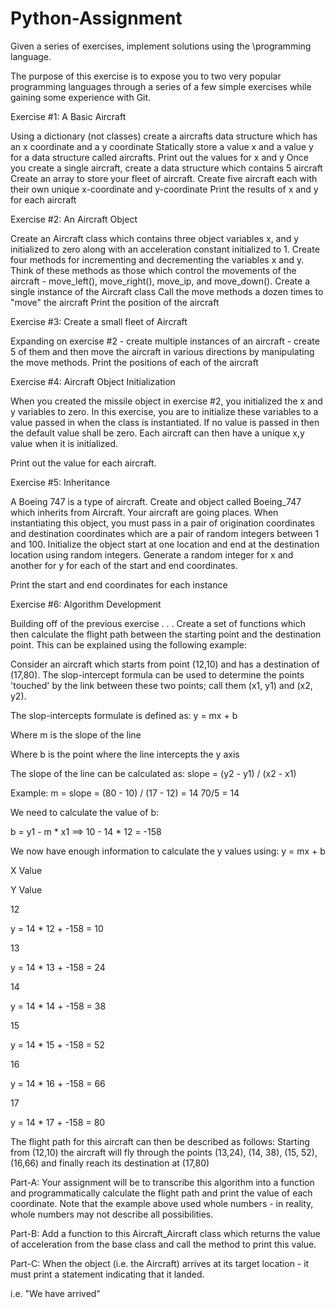 # Python-Assignment

Given a series of exercises, implement solutions using the \programming language.

The purpose of this exercise is to expose you to two very popular programming languages through a series of a few simple exercises while gaining some experience with Git.

Exercise #1:  A Basic Aircraft

Using a dictionary (not classes) create a aircrafts data structure which has an x coordinate and a y coordinate
Statically store a value x and a value y for a data structure called aircrafts.
Print out the values for x and y
Once you create a single aircraft, create a data structure which contains 5 aircraft
Create an array to store your fleet of aircraft.  Create five aircraft each with their own unique x-coordinate and y-coordinate
Print the results of x and y for each aircraft
 

Exercise #2:  An Aircraft Object

Create an Aircraft class which contains three object variables x, and y initialized to zero along with an acceleration constant initialized to 1.
Create four methods for incrementing and decrementing the variables x and y.  Think of these methods as those which control the movements of the aircraft - move_left(), move_right(), move_ip, and move_down().
Create a single instance of the Aircraft class
Call the move methods a dozen times to "move" the aircraft
Print the position of the aircraft
 

Exercise #3: Create a small fleet of Aircraft

Expanding on exercise #2 - create multiple instances of an aircraft - create 5 of them and then move the aircraft in various directions by manipulating the move methods.
Print the positions of each of the aircraft
 

Exercise #4: Aircraft Object Initialization

When you created the missile object in exercise #2, you initialized the x and y variables to zero.  In this exercise, you are to initialize these variables to a value passed in when the class is instantiated.  If no value is passed in then the default value shall be zero.  Each aircraft can then have a unique x,y value when it is initialized.
 

Print out the value for each aircraft.
 

Exercise #5: Inheritance

A Boeing 747 is a type of aircraft. 
Create and object called Boeing_747 which inherits from Aircraft.
Your aircraft are going places. 
When instantiating this object, you must pass in a pair of origination coordinates and destination coordinates which are a pair of random integers between 1 and 100.
Initialize the object start at one location and end at the destination location using random integers.  Generate a random integer for x and another for y for each of the start and end coordinates.
 

Print the start and end coordinates for each instance
 

Exercise #6: Algorithm Development

Building off of the previous exercise . . . Create a set of functions which then calculate the flight path between the starting point and the destination point.  This can be explained using the following example:
 

Consider an aircraft which starts from point (12,10) and has a destination of (17,80).  The slop-intercept formula can be used to determine the points 'touched' by the link between these two points; call them (x1, y1) and (x2, y2).

 

The slop-intercepts formulate is defined as:  y = mx + b

Where m is the slope of the line

Where b is the point where the line intercepts the y axis

 

The slope of the line can be calculated as: slope = (y2 - y1) / (x2 - x1)

Example: m = slope = (80 - 10) / (17 - 12) = 14 70/5 = 14

 

We need to calculate the value of b:

b = y1 - m * x1 ==> 10 - 14 * 12 = -158

 

We now have enough information to calculate the y values using: y = mx + b

X Value

Y Value

12

y = 14 * 12 + -158 = 10

13

y = 14 * 13 + -158 = 24

14

y = 14 * 14 + -158 = 38 

15

y = 14 * 15 + -158 = 52

16

y = 14 * 16 + -158 = 66 

17

y = 14 * 17 + -158 = 80

 

 

The flight path for this aircraft can then be described as follows:  Starting from (12,10) the aircraft will fly through the points (13,24), (14, 38), (15, 52), (16,66) and finally reach its destination at (17,80)

 

Part-A:  Your assignment will be to transcribe this algorithm into a function and programmatically calculate the flight path and print the value of each coordinate.  Note that the example above used whole numbers - in reality, whole numbers may not describe all possibilities.

 

Part-B:  Add a function to this Aircraft_Aircraft class which returns the value of acceleration from the base class and call the method to print this value.

 

Part-C:  When the object (i.e. the Aircraft) arrives at its target location - it must print a statement indicating that it landed.

i.e. "We have arrived"
